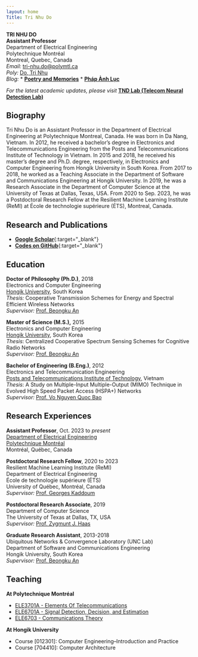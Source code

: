 ```yaml
---
layout: home
Title: Tri Nhu Do
---
```



<!-- <div style="text-align: center;">
    <img src="assets/logo.png" alt="Sample Image" style="width: 33%;">

    <h1>Telecom Neural Detection Lab</h1>
</div> -->

<!-- # Tri Nhu Do   -->
**TRI NHU DO**  
**Assistant Professor**  
Department of Electrical Engineering   
Polytechnique Montréal  
Montreal, Quebec, Canada  
_Email:_  tri-nhu.do@polymtl.ca  
_Poly:_ <a href="https://www.polymtl.ca/expertises/en/do-tri-nhu" target="_blank">Do, Tri Nhu</a>  
_Blog:_ 
    * [**Poetry and Memories**](https://tri-nhu.blogspot.com/) 
    * [**Pháp Ảnh Lục**](https://tri-nhu-do.work/phap-anh-luc/)

_For the latest academic updates, please visit_ **[TND Lab (Telecom Neural Detection Lab)](https://tnd-lab.work/)**

  
## Biography  
Tri Nhu Do is an Assistant Professor in the Department of Electrical Engineering at Polytechnique Montreal, Canada. He was born in Da Nang, Vietnam. In 2012, he received a bachelor’s degree in Electronics and Telecommunications Engineering from the Posts and Telecommunications Institute of Technology in Vietnam. In 2015 and 2018, he received his master’s degree and Ph.D. degree, respectively, in Electronics and Computer Engineering from Hongik University in South Korea. From 2017 to 2018, he worked as a Teaching Associate in the Department of Software and Communications Engineering at Hongik University. In 2019, he was a Research Associate in the Department of Computer Science at the University of Texas at Dallas, Texas, USA. From 2020 to Sep. 2023, he was a Postdoctoral Research Fellow at the Resilient Machine Learning Institute (ReMI) at École de technologie supérieure (ÉTS), Montreal, Canada.

## Research and Publications

- [**Google Scholar**](https://scholar.google.com/citations?hl=en&user=cwdP-oYAAAAJ&view_op=list_works&sortby=pubdate){:target="_blank"}
- [**Codes on GitHub**](https://github.com/trinhudo?tab=repositories){:target="_blank"}

## Education 

**Doctor of Philosophy (Ph.D.)**, 2018   
Electronics and Computer Engineering  
<a href="http://www.hongik.ac.kr/index.do" target="_blank">Hongik University</a>, South Korea  
*Thesis:* Cooperative Transmission Schemes for Energy and Spectral Efficient Wireless Networks  
*Supervisor:* <a href="http://unclab.hongik.ac.kr/professor.php" target="_blank">Prof. Beongku An</a>  

**Master of Science (M.S.),** 2015     
Electronics and Computer Engineering  
<a href="http://www.hongik.ac.kr/index.do" target="_blank">Hongik University</a>, South Korea  
_Thesis_: Centralized Cooperative Spectrum Sensing Schemes for Cognitive Radio Networks  
_Supervisor:_ <a href="http://unclab.hongik.ac.kr/professor.php" target="_blank">Prof. Beongku An</a>      

**Bachelor of Engineering (B.Eng.)**, 2012     
Electronics and Telecommunication Engineering  
<a href="http://hcm.ptit.edu.vn" target="_blank">Posts and Telecommunications Institute of Technology</a>, Vietnam  
_Thesis_: A Study on Multiple-Input Multiple-Output (MIMO) Technique in Evolved High Speed Packet Access (HSPA+) Networks  
_Supervisor:_ <a href="https://sites.google.com/site/baovnq" target="_blank">Prof. Vo Nguyen Quoc Bao</a>    

## Research Experiences

**Assistant Professor**, Oct. 2023 to _present_  
<a href="https://www.polymtl.ca/expertises/en/do-tri-nhu" target="_blank">Department of Electrical Engineering</a>  
<a href="https://www.polymtl.ca/expertises/en/do-tri-nhu" target="_blank">Polytechnique Montréal</a>  
Montréal, Québec, Canada  

**Postdoctoral Research Fellow**, 2020 to 2023      
Resilient Machine Learning Institute (ReMI)  
Department of Electrical Engineering  
École de technologie supérieure (ÉTS)  
University of Québec, Montréal, Canada  
_Supervisor:_ <a href="https://www.etsmtl.ca/Professeurs/gkaddoum/Accueil?lang=en-CA" target="_blank">Prof. Georges Kaddoum</a>    

**Postdoctoral Research Associate**, 2019  
Department of Computer Science  
The University of Texas at Dallas, TX, USA  
_Supervisor:_ <a href="https://personal.utdallas.edu/~haas/" target="_blank">Prof. Zygmunt J. Haas</a>  

**Graduate Research Assistant**, 2013-2018     
Ubiquitous Networks & Convergence Laboratory (UNC Lab)  
Department of Software and Communications Engineering  
Hongik University, South Korea  
_Supervisor:_ <a href="http://unclab.hongik.ac.kr/professor.php" target="_blank">Prof. Beongku An</a>  

## Teaching

**At Polytechnique Montréal**  
- [ELE3701A - Elements Of Telecommunications](https://www.polymtl.ca/programmes/cours/elements-de-telecommunications)
- [ELE6701A - Signal Detection, Decision, and Estimation](https://www.polymtl.ca/programmes/cours/detection-decision-estimation-des-signaux)  
- [ELE6703 - Communications Theory](https://www.polymtl.ca/programmes/cours/theorie-des-communications)  

**At Hongik University**
- Course [012301]: Computer Engineering–Introduction and Practice  
- Course [704410]: Computer Architecture

